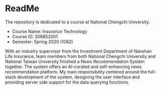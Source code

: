# ReadMe
The repository is dedicated to a course at National Chengchi University.
* Course Name: Insurance Technology
* Course ID: 308852001
* Semester: Spring 2020 (1082)

With an industry supervisor from the Investment Department of Nanshan Life Insurance, team members from both National Chengchi University and National Taiwan University finished a News Recommendation System together. The system offers an AI-curated and self-enhancing news recommendation platform. My main responsibility centered around the full-stack development of the system, designing the user interface and providing server side support for the data querying functions.
